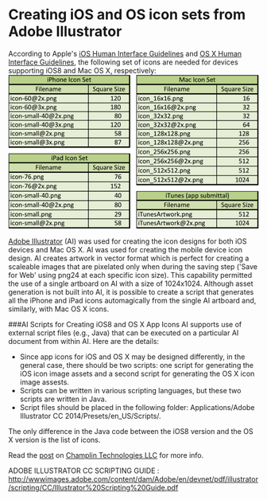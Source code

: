 # Creating iOS and OS icon sets from Adobe Illustrator

According to Apple's [iOS Human Interface Guidelines](https://developer.apple.com/library/ios/documentation/UserExperience/Conceptual/MobileHIG/IconMatrix.html#//apple_ref/doc/uid/TP40006556-CH27-SW1) and [OS X Human Interface Guidelines](https://developer.apple.com/library/mac/documentation/UserExperience/Conceptual/OSXHIGuidelines/Gallery.html#//apple_ref/doc/uid/20000957-CH88-SW1), the following set of icons are needed for devices supporting iOS8 and Mac OS X, respectively:
![Set of icons for iOS and OS](https://github.com/CaryChamplin/CreatingIconsFromAI/blob/master/ios-os-icon-chart.png)

[Adobe Illustrator](http://www.adobe.com/products/illustrator.html) (AI) was used for creating the icon designs for both iOS devices and Mac OS X. AI was used for creating the mobile device icon design. AI creates artwork in vector format which is perfect for creating a scaleable images that are pixelated only when during the saving step ('Save for Web' using png24 at each specific icon size). This capability permitted the use of a single artboard on AI with a size of 1024x1024. Although asset generation is not built into AI, it is possible to create a script that generates all the iPhone and iPad icons automagically from the single AI artboard and, similarly, with Mac OS X icons.

###AI Scripts for Creating iOS8 and OS X App Icons
AI supports use of external script files (e.g., Java) that can be executed on a particular AI document from within AI. Here are the details:

- Since app icons for iOS and OS X may be designed differently, in the general case, there should be two scripts: one script for generating the iOS icon image assets and a second script for generating the OS X icon image assests.
- Scripts can be written in various scripting languages, but these two scripts are written in Java.
- Script files should be placed in the following folder: Applications/Adobe Illustrator CC 2014/Presets/en_US/Scripts/.

The only difference in the Java code between the iOS8 version and the OS X version is the list of icons.

Read the [post](http://champlintechnologiesllc.com/2015/04/26/blog020-ai-scripts-to-export-app-icons/) on [Champlin Technologies LLC](http://champlintechnologiesllc.com) for more info.

ADOBE ILLUSTRATOR CC SCRIPTING GUIDE : http://wwwimages.adobe.com/content/dam/Adobe/en/devnet/pdf/illustrator/scripting/CC/Illustrator%20Scripting%20Guide.pdf

